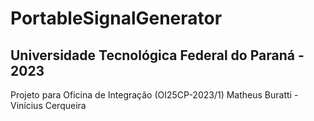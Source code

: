 # PortableSignalGenerator
## Universidade Tecnológica Federal do Paraná - 2023
Projeto para Oficina de Integração (OI25CP-2023/1)
Matheus Buratti - Vinícius Cerqueira
